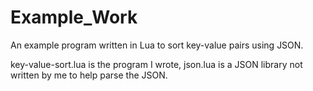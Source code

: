 # Example_Work

An example program written in Lua to sort key-value pairs using JSON.

key-value-sort.lua is the program I wrote, json.lua is a JSON library not written by me to help parse the JSON.
